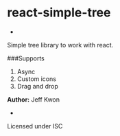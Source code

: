 # react-simple-tree
-

Simple tree library to work with react.

###Supports

1. Async
2. Custom icons
3. Drag and drop

**Author:** Jeff Kwon

-  
Licensed under ISC